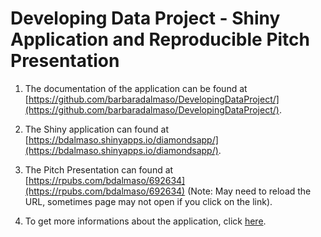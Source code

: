 # Developing Data Project -  Shiny Application and Reproducible Pitch Presentation

1. The documentation of the application can be found at [https://github.com/barbaradalmaso/DevelopingDataProject/](https://github.com/barbaradalmaso/DevelopingDataProject/).

2. The  Shiny application can found at [https://bdalmaso.shinyapps.io/diamondsapp/](https://bdalmaso.shinyapps.io/diamondsapp/).

3. The Pitch Presentation can found at [https://rpubs.com/bdalmaso/692634](https://rpubs.com/bdalmaso/692634) (Note: May need to reload the URL, sometimes page may not open if you click on the link).

4. To get more informations about the application, click [here](https://github.com/barbaradalmaso/DevelopingDataProject/blob/main/Informations.md).
